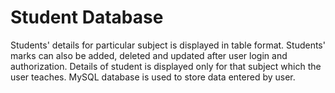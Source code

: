 # Student Database
Students' details for particular subject is displayed in table format.
Students' marks can also be added, deleted and updated after user login and authorization.
Details of student is displayed only for that subject which the user teaches. 
MySQL database is used to store data entered by user.
